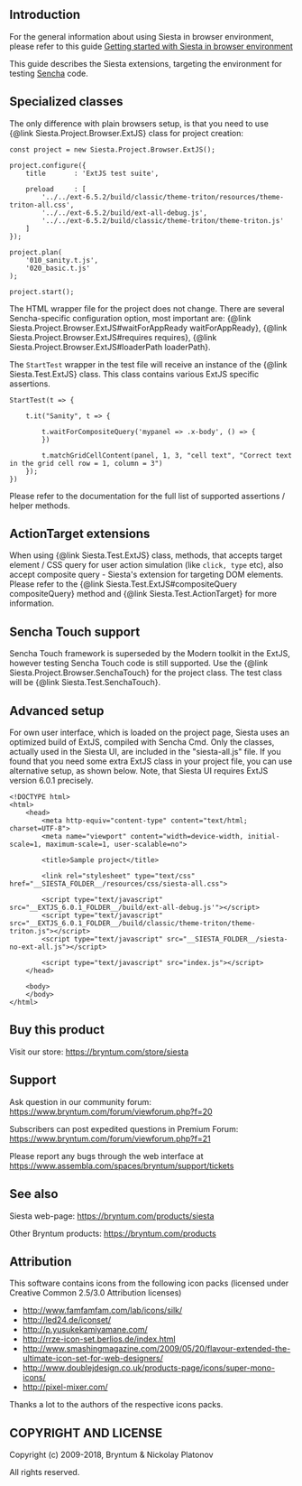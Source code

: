 Introduction
-----------

For the general information about using Siesta in browser environment, please refer to this 
guide <a href="#!/guide/getting_started_browser">Getting started with Siesta in browser environment</a>

This guide describes the Siesta extensions, targeting the environment for testing [Sencha](https://www.sencha.com/) code.


Specialized classes
-------------------

The only difference with plain browsers setup, is that you need to use {@link Siesta.Project.Browser.ExtJS} class for project creation:  

    const project = new Siesta.Project.Browser.ExtJS();
    
    project.configure({
        title       : 'ExtJS test suite',
        
        preload     : [
            '../../ext-6.5.2/build/classic/theme-triton/resources/theme-triton-all.css',
            '../../ext-6.5.2/build/ext-all-debug.js',
            '../../ext-6.5.2/build/classic/theme-triton/theme-triton.js'
        ]
    });
    
    project.plan(
        '010_sanity.t.js',
        '020_basic.t.js'
    );
    
    project.start();

The HTML wrapper file for the project does not change. There are several Sencha-specific configuration option, most important are: 
{@link Siesta.Project.Browser.ExtJS#waitForAppReady waitForAppReady}, {@link Siesta.Project.Browser.ExtJS#requires requires}, 
{@link Siesta.Project.Browser.ExtJS#loaderPath loaderPath}.

The `StartTest` wrapper in the test file will receive an instance of the {@link Siesta.Test.ExtJS} class. This class contains various
ExtJS specific assertions.

    StartTest(t => {
    
        t.it("Sanity", t => {
        
            t.waitForCompositeQuery('mypanel => .x-body', () => {
            })
            
            t.matchGridCellContent(panel, 1, 3, "cell text", "Correct text in the grid cell row = 1, column = 3") 
        });
    })    

Please refer to the documentation for the full list of supported assertions / helper methods.



ActionTarget extensions
--------------------

When using {@link Siesta.Test.ExtJS} class, methods, that accepts target element / CSS query for user action simulation (like `click, type` etc), 
also accept composite query - Siesta's extension for targeting DOM elements. Please refer to the {@link Siesta.Test.ExtJS#compositeQuery compositeQuery}
method and {@link Siesta.Test.ActionTarget} for more information. 


Sencha Touch support
--------------------

Sencha Touch framework is superseded by the Modern toolkit in the ExtJS, however testing Sencha Touch code is still supported.
Use the {@link Siesta.Project.Browser.SenchaTouch} for the project class. The test class will be {@link Siesta.Test.SenchaTouch}. 


Advanced setup
---------

For own user interface, which is loaded on the project page, Siesta uses an optimized build of ExtJS, compiled with Sencha Cmd.
Only the classes, actually used in the Siesta UI, are included in the "siesta-all.js" file. If you found that you need
some extra ExtJS class in your project file, you can use alternative setup, as shown below. 
Note, that Siesta UI requires ExtJS version 6.0.1 precisely.   

    <!DOCTYPE html>
    <html>
        <head>
            <meta http-equiv="content-type" content="text/html; charset=UTF-8">
            <meta name="viewport" content="width=device-width, initial-scale=1, maximum-scale=1, user-scalable=no">
            
            <title>Sample project</title>
            
            <link rel="stylesheet" type="text/css" href="__SIESTA_FOLDER__/resources/css/siesta-all.css">
            
            <script type="text/javascript" src="__EXTJS_6.0.1_FOLDER__/build/ext-all-debug.js'"></script>
            <script type="text/javascript" src="__EXTJS_6.0.1_FOLDER__/build/classic/theme-triton/theme-triton.js"></script>
            <script type="text/javascript" src="__SIESTA_FOLDER__/siesta-no-ext-all.js"></script>
            
            <script type="text/javascript" src="index.js"></script>
        </head>
        
        <body>
        </body>
    </html>




Buy this product
---------

Visit our store: <https://bryntum.com/store/siesta>


Support
---------

Ask question in our community forum: <https://www.bryntum.com/forum/viewforum.php?f=20>

Subscribers can post expedited questions in Premium Forum: <https://www.bryntum.com/forum/viewforum.php?f=21>

Please report any bugs through the web interface at <https://www.assembla.com/spaces/bryntum/support/tickets>


See also
---------

Siesta web-page: <https://bryntum.com/products/siesta>

Other Bryntum products: <https://bryntum.com/products>



Attribution
---------

This software contains icons from the following icon packs (licensed under Creative Common 2.5/3.0 Attribution licenses)

- <http://www.famfamfam.com/lab/icons/silk/>
- <http://led24.de/iconset/>
- <http://p.yusukekamiyamane.com/>
- <http://rrze-icon-set.berlios.de/index.html>
- <http://www.smashingmagazine.com/2009/05/20/flavour-extended-the-ultimate-icon-set-for-web-designers/>
- <http://www.doublejdesign.co.uk/products-page/icons/super-mono-icons/>
- <http://pixel-mixer.com/>

Thanks a lot to the authors of the respective icons packs.


COPYRIGHT AND LICENSE
---------

Copyright (c) 2009-2018, Bryntum & Nickolay Platonov

All rights reserved.